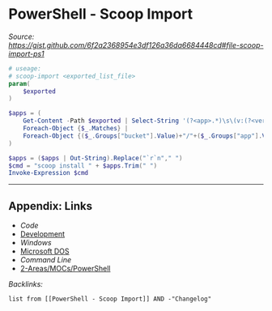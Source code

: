 # PowerShell - Scoop Import

*Source: https://gist.github.com/6f2a2368954e3df126a36da6684448cd#file-scoop-import-ps1*

````powershell
# useage:
# scoop-import <exported_list_file>
param(
    $exported
)

$apps = (
    Get-Content -Path $exported | Select-String '(?<app>.*)\s\(v:(?<version>.*)\)\s\[(?<bucket>.*)\]' -AllMatches | 
    Foreach-Object {$_.Matches} | 
    Foreach-Object {($_.Groups["bucket"].Value)+"/"+($_.Groups["app"].Value)}
)

$apps = ($apps | Out-String).Replace("`r`n"," ")
$cmd = "scoop install " + $apps.Trim(" ")
Invoke-Expression $cmd
````

---

## Appendix: Links

* *Code*
* [Development](../../MOCs/Development.md)
* *Windows*
* [Microsoft DOS](../../../3-Resources/Tools/Developer%20Tools/Shell/Microsoft%20DOS.md)
* *Command Line*
* [2-Areas/MOCs/PowerShell](../../MOCs/PowerShell.md)

*Backlinks:*

````dataview
list from [[PowerShell - Scoop Import]] AND -"Changelog"
````
